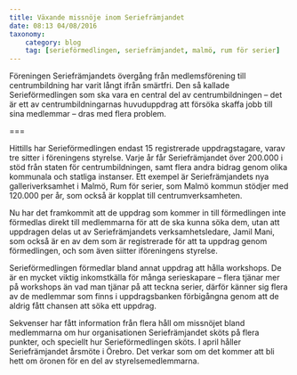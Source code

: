 ```yaml
---
title: Växande missnöje inom Seriefrämjandet
date: 08:13 04/08/2016
taxonomy:
    category: blog
    tag: [serieförmedlingen, seriefrämjandet, malmö, rum för serier]
---
```

Föreningen Seriefrämjandets övergång från medlemsförening till centrumbildning har varit långt ifrån smärtfri. Den så kallade Serieförmedlingen som ska vara en central del av centrumbildningen – det är ett av centrumbildningarnas huvuduppdrag att försöka skaffa jobb till sina medlemmar – dras med flera problem.

===

Hittills har Serieförmedlingen endast 15 registrerade uppdragstagare, varav tre sitter i föreningens styrelse. Varje år får Seriefrämjandet över 200.000 i stöd från staten för centrumbildningen, samt flera andra bidrag genom olika kommunala och statliga instanser. Ett exempel är Seriefrämjandets nya galleriverksamhet i Malmö, Rum för serier, som Malmö kommun stödjer med 120.000 per år, som också är kopplat till centrumverksamheten.

Nu har det framkommit att de uppdrag som kommer in till förmedlingen inte förmedlas direkt till medlemmarna för att de ska kunna söka dem, utan att uppdragen delas ut av Seriefrämjandets verksamhetsledare, Jamil Mani, som också är en av dem som är registrerade för att ta uppdrag genom förmedlingen, och som även siitter iföreningens styrelse.

Serieförmedlingen förmedlar bland annat uppdrag att hålla workshops. De är en mycket viktig inkomstkälla för många serieskapare – flera tjänar mer på workshops än vad man tjänar på att teckna serier, därför känner sig flera av de medlemmar som finns i uppdragsbanken förbigångna genom att de aldrig fått chansen att söka ett uppdrag.

Sekvenser har fått information från flera håll om missnöjet bland medlemmarna om hur organisationen Seriefrämjandet sköts på flera punkter, och speciellt hur Serieförmedlingen sköts. I april håller Seriefrämjandet årsmöte i Örebro. Det verkar som om det kommer att bli hett om öronen för en del av styrelsemedlemmarna.
